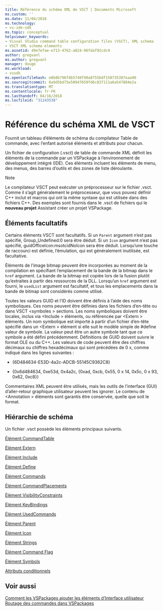 ```yaml
---
title: Référence du schéma XML de VSCT | Documents Microsoft
ms.custom: ''
ms.date: 11/04/2016
ms.technology:
- vs-ide-sdk
ms.topic: conceptual
helpviewer_keywords:
- Visual Studio command table configuration files (VSCT), XML schema
- VSCT XML schema elements
ms.assetid: 49e7efae-e713-4762-a824-96fdaf92cdc9
author: gregvanl
ms.author: gregvanl
manager: douge
ms.workload:
- vssdk
ms.openlocfilehash: e8b8b796f4b5740f90a8755bdf158735387eaa90
ms.sourcegitcommit: 6a9d5bd75e50947659fd6c837111a6a547884e2a
ms.translationtype: MT
ms.contentlocale: fr-FR
ms.lasthandoff: 04/16/2018
ms.locfileid: "31143538"
---
```

# <a name="vsct-xml-schema-reference"></a>Référence du schéma XML de VSCT
Fournit un tableau d’éléments de schéma du compilateur Table de commande, avec l’enfant autorisé éléments et attributs pour chacun.  
  
 Un fichier de configuration (.vsct) de table de commande XML définit les éléments de la commande par un VSPackage à l’environnement de développement intégré (IDE). Ces éléments incluent les éléments de menu, des menus, des barres d’outils et des zones de liste déroulante.  
  
> [!NOTE]
>  Le compilateur VSCT peut exécuter un préprocesseur sur le fichier .vsct. Comme il s’agit généralement le préprocesseur, que vous pouvez définir C++ inclut et macros qui ont la même syntaxe qui est utilisée dans des fichiers C++. Des exemples sont fournis dans le .vsct de fichiers qui le **nouveau projet** Assistant créer un projet VSPackage.  
  
## <a name="optional-elements"></a>Éléments facultatifs  
 Certains éléments VSCT sont facultatifs. Si un `Parent` argument n’est pas spécifié, Group_Undefined:0 sera être déduit. Si un `Icon` argument n’est pas spécifié, guidOfficeIcon:msotcidNoIcon sera être déduit. Lorsqu’une touche de raccourci est définie, l’émulation, qui est généralement inutilisée, est facultative.  
  
 Éléments de l’image bitmap peuvent être incorporées au moment de la compilation en spécifiant l’emplacement de la bande de la bitmap dans le `href` argument. La bande de la bitmap est copiée lors de la fusion plutôt qu’extraites à partir des ressources de la DLL. Lorsqu’un `href` argument est fourni, le `usedList` argument est facultatif, et tous les emplacements dans la bande de bitmap sont considérés comme utilisé.  
  
 Toutes les valeurs GUID et l’ID doivent être définis à l’aide des noms symboliques. Ces noms peuvent être définies dans les fichiers d’en-tête ou dans VSCT \<symboles > sections. Les noms symboliques doivent être locales, inclus via \<Include > éléments, ou référencée par \<Extern > éléments. Un nom symbolique est importé à partir d’un fichier d’en-tête spécifié dans un \<Extern > élément si elle suit le modèle simple de #define valeur de symbole. La valeur peut être un autre symbole tant que ce symbole a été défini précédemment. Définitions de GUID doivent suivre le format OLE ou du C++. Les valeurs de code peuvent être des chiffres décimaux ou chiffres hexadécimaux qui sont précédées de 0 x, comme indiqué dans les lignes suivantes :  
  
-   {6D484634-E53D-4a2c-ADCB-55145C9362C8}  
  
-   {0x6d484634, 0xe53d, 0x4a2c, {0xad, 0xcb, 0x55, 0 x 14, 0x5c, 0 x 93, 0x62, 0xc8}}  
  
 Commentaires XML peuvent être utilisés, mais les outils de l’interface (GUI) d’aller-retour graphique utilisateur peuvent les ignorer. Le contenu de \<Annotation > éléments sont garantis être conservée, quelle que soit le format.  
  
## <a name="schema-hierarchy"></a>Hiérarchie de schéma  
 Un fichier .vsct possède les éléments principaux suivants.  
  
 [Élément CommandTable](../extensibility/commandtable-element.md)  
  
 [Élément Extern](../extensibility/extern-element.md)  
  
 [Élément Include](../extensibility/include-element.md)  
  
 [Élément Define](../extensibility/define-element.md)  
  
 [Élément Commands](../extensibility/commands-element.md)  
  
 [Élément CommandPlacements](../extensibility/commandplacements-element.md)  
  
 [Élément VisibilityConstraints](../extensibility/visibilityconstraints-element.md)  
  
 [Élément KeyBindings](../extensibility/keybindings-element.md)  
  
 [Élément UsedCommands](../extensibility/usedcommands-element.md)  
  
 [Élément Parent](../extensibility/parent-element.md)  
  
 [Élément Icon](../extensibility/icon-element.md)  
  
 [Élément Strings](../extensibility/strings-element.md)  
  
 [Élément Command Flag](../extensibility/command-flag-element.md)  
  
 [Élément Symbols](../extensibility/symbols-element.md)  
  
 [Attributs conditionnels](../extensibility/vsct-xml-schema-conditional-attributes.md)  
  
## <a name="see-also"></a>Voir aussi  
 [Comment les VSPackages ajouter les éléments d’Interface utilisateur](../extensibility/internals/how-vspackages-add-user-interface-elements.md)   
 [Routage des commandes dans VSPackages](../extensibility/internals/command-routing-in-vspackages.md)